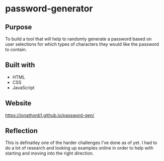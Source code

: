 # password-generator

## Purpose
To build a tool that will help to randomly generate a password based on user selections for which types of characters they would like the password to contain.

## Built with
* HTML
* CSS
* JavaScript

## Website
https://jonathonb1.github.io/password-gen/

## Reflection
This is definatley one of the harder challenges I've done as of yet.  I had to do a lot of research and looking up examples online in order to help with starting and moving into the right direction.  

